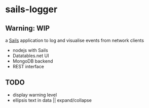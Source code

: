 # sails-logger

## Warning: WIP

a [Sails](http://sailsjs.org) application to log and visualise events from network clients

* nodejs with Sails
* Datatables.net UI
* MongoDB backend
* REST interface


## TODO

* display warning level
* ellipsis text in data || expand/collapse
